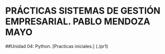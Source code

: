 # PRÁCTICAS SISTEMAS DE GESTIÓN EMPRESARIAL. PABLO MENDOZA MAYO
##Unidad 04: Python.
[Practicas iniciales.] (./pr1)

